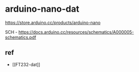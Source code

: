 
# arduino-nano-dat

https://store.arduino.cc/products/arduino-nano

SCH - https://docs.arduino.cc/resources/schematics/A000005-schematics.pdf


## ref 

- [[FT232-dat]]